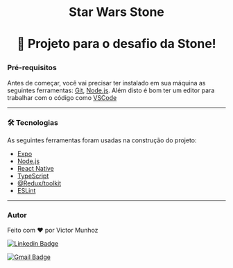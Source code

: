 <h1 align="center">Star Wars Stone</h1>

<h1 align="center" id="#objetivo">
    <p align="center">🚀 Projeto para o desafio da Stone!</p>
</h1>

### Pré-requisitos

Antes de começar, você vai precisar ter instalado em sua máquina as seguintes ferramentas:
[Git](https://git-scm.com), [Node.js](https://nodejs.org/en/). 
Além disto é bom ter um editor para trabalhar com o código como [VSCode](https://code.visualstudio.com/)

---

### 🛠 Tecnologias

As seguintes ferramentas foram usadas na construção do projeto:

- [Expo](https://expo.io/)
- [Node.js](https://nodejs.org/en/)
- [React Native](https://reactnative.dev/)
- [TypeScript](https://www.typescriptlang.org/)
- [@Redux/toolkit](https://redux-toolkit.js.org/)
- [ESLint](https://eslint.org/)

---

### Autor

Feito com ❤️ por Victor Munhoz

[![Linkedin Badge](https://img.shields.io/badge/-Victor-blue?style=flat-square&logo=Linkedin&logoColor=white&link=https://www.linkedin.com/in/victor-munhoz/)](https://www.linkedin.com/in/tgmarinho/) 

[![Gmail Badge](https://img.shields.io/badge/-vbm2906@gmail.com-c14438?style=flat-square&logo=Gmail&logoColor=white&link=mailto:vbm2906@gmail.com)](mailto:vbm2906@gmail.com)
